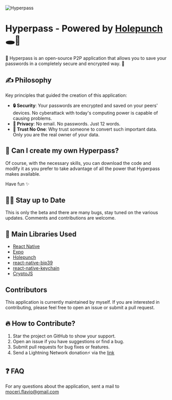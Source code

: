 ![Hyperpass](https://i.ibb.co/P1vjyd0/screen-read-ME.png)


  # Hyperpass - Powered by [Holepunch](https://holepunch.to)🕳️🥊

📱 Hyperpass is an open-source P2P application that allows you to save your passwords in a completely secure and encrypted way. 🚀

## ✍️ Philosophy

Key principles that guided the creation of this application:

- **🔒 Security**: Your passwords are encrypted and saved on your peers' devices. No cyberattack with today's computing power is capable of causing problems.
- **🥷 Privacy**: No email. No passwords. Just 12 words.
- **🧩 Trust No One**: Why trust someone to convert such important data. Only you are the real owner of your data.

## 🤔 Can I create my own Hyperpass?

Of course, with the necessary skills, you can download the code and modify it as you prefer to take advantage of all the power that Hyperpass makes available.

Have fun ✨ 
## 🧑‍💻 Stay up to Date

This is only the beta and there are many bugs, stay tuned on the various updates. Comments and contributions are welcome.

## 💎 Main Libraries Used

- [React Native](https://reactnative.dev/)
- [Expo](https://docs.expo.io/)
- [Holepunch](https://docs.holepunch.to/)
- [react-native-bip39](https://github.com/novalabio/react-native-bip39)
- [react-native-keychain](https://github.com/oblador/react-native-keychain)
- [CryptoJS](https://cryptojs.gitbook.io/docs/)

## Contributors

This application is currently maintained by myself. If you are interested in contributing, please feel free to open an issue or submit a pull request.

## 🔥 How to Contribute?

1. Star the project on GitHub to show your support.
2. Open an issue if you have suggestions or find a bug.
3. Submit pull requests for bug fixes or features.
4. Send a Lightning Network donation⚡ via the [link](https://app.mash.com/e/hyperpass)

## ❓ FAQ

For any questions about the application, sent a mail to [moceri.flavio@gmail.com](mailto:moceri.flavio@gmail.com)